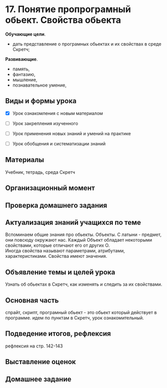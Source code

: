 # 17. Понятие пропрограмный обьект. Свойства обьекта

**Обучающие цели**.

- дать представление о програмных обьектах и их свойствах в среде Скретч;

**Развивающие**.

- память,
- фантазию,
- мышление,
- познавательное умение,

## Виды и формы урока

- [x] Урок ознакомления с новым материалом

- [ ] Урок закрепления изученного

- [ ] Урок применения новых знаний и умений на практике

- [ ] Урок обобщения и систематизации знаний

## Материалы

Учебник, тетрадь, среда Скретч

## Организационный момент



## Проверка домашнего задания

## Актуализация знаний учащихся по теме

Вспоминаем общие знания про обьекты.
Объекты. С латыни - предмет, они повсюду окружают нас.
Каждый Объект обладает некоторыми свойствами, которые отличают его от других О.  
Иногда свойства называют параметрами, атрибутами, характеристиками.
Свойства имеют значения.

## Объявление темы и целей урока

Узнать об обьектах в Скретч, как изменять и следить за их свойствами.

## Основная часть

спрайт, скрипт, програмный обьект - это обьект который действует в программе.
идем по пунктам в Скретч, урок ознакомительный.

## Подведение итогов, рефлексия

рефлексия на стр. 142-143

## Выставление оценок

## Домашнее задание
